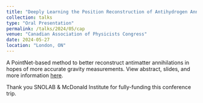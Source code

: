 ```yaml
---
title: "Deeply Learning the Position Reconstruction of Antihydrogen Annihilations in ALPHA-g"
collection: talks
type: "Oral Presentation"
permalink: /talks/2024/05/cap
venue: "Canadian Association of Physicists Congress"
date: 2024-05-27
location: "London, ON"
---
```


A PointNet-based method to better reconstruct antimatter annihilations in hopes of more accurate gravity measurements. View abstract, slides, and more information [here](https://indico.cern.ch/event/1316311/abstracts/169696/). 

Thank you SNOLAB & McDonald Institute for fully-funding this conference trip.
